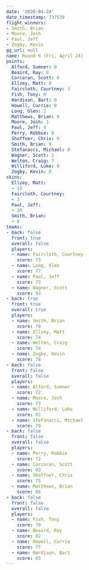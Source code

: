```yaml
---
date: '2020-04-24'
date_timestamp: 737539
flight_winners:
- Smith, Brian
- Moore, Josh
- Paul, Jeff
- Zogby, Kevin
gg_url: null
name: Round 6 (Fri, April 24)
points:
  Alford, Sumner: 0
  Beaird, Ray: 0
  Corcoran, Scott: 0
  Ellzey, Matt: 8
  Faircloth, Courtney: 3
  Fish, Tony: 0
  Hardison, Bart: 0
  Howell, Currie: 0
  Long, Glen: 2
  Matthews, Brian: 0
  Moore, Josh: 1
  Paul, Jeff: 4
  Perry, Robbie: 0
  Shoffner, Chris: 0
  Smith, Brian: 9
  Stefanacci, Michael: 0
  Wagner, Scott: 2
  Welton, Craig: 7
  Williford, Luke: 0
  Zogby, Kevin: 8
skins:
  Ellzey, Matt:
  - 13
  Faircloth, Courtney:
  - 3
  Paul, Jeff:
  - 18
  Smith, Brian:
  - 8
teams:
- back: false
  front: true
  overall: false
  players:
  - name: Faircloth, Courtney
    score: 73
  - name: Long, Glen
    score: 77
  - name: Paul, Jeff
    score: 73
  - name: Wagner, Scott
    score: 93
- back: true
  front: true
  overall: true
  players:
  - name: Smith, Brian
    score: 70
  - name: Ellzey, Matt
    score: 74
  - name: Welton, Craig
    score: 74
  - name: Zogby, Kevin
    score: 78
- back: false
  front: false
  overall: false
  players:
  - name: Alford, Sumner
    score: 72
  - name: Moore, Josh
    score: 73
  - name: Williford, Luke
    score: 81
  - name: Stefanacci, Michael
    score: 79
- back: false
  front: false
  overall: false
  players:
  - name: Perry, Robbie
    score: 72
  - name: Corcoran, Scott
    score: 83
  - name: Shoffner, Chris
    score: 75
  - name: Matthews, Brian
    score: 86
- back: false
  front: false
  overall: false
  players:
  - name: Fish, Tony
    score: 79
  - name: Beaird, Ray
    score: 82
  - name: Howell, Currie
    score: 77
  - name: Hardison, Bart
    score: 85
---
```

